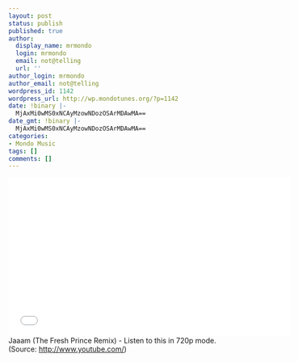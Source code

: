 ```yaml
---
layout: post
status: publish
published: true
author:
  display_name: mrmondo
  login: mrmondo
  email: not@telling
  url: ''
author_login: mrmondo
author_email: not@telling
wordpress_id: 1142
wordpress_url: http://wp.mondotunes.org/?p=1142
date: !binary |-
  MjAxMi0wMS0xNCAyMzowNDozOSArMDAwMA==
date_gmt: !binary |-
  MjAxMi0wMS0xNCAyMzowNDozOSArMDAwMA==
categories:
- Mondo Music
tags: []
comments: []
---
```

<iframe width="560" height="315" src="//www.youtube.com/embed/a4NCnH7RPZY" frameborder="0"> </iframe>
Jaaam (The Fresh Prince Remix) - Listen to this in 720p mode.
<div class="attribution">(<span>Source:</span> <a href="http://www.youtube.com/">http://www.youtube.com/</a>)</div>
